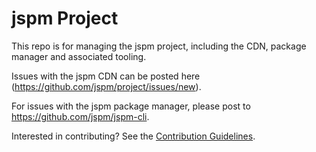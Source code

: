 jspm Project
===

This repo is for managing the jspm project, including the CDN, package manager and associated tooling.

Issues with the jspm CDN can be posted here (https://github.com/jspm/project/issues/new).

For issues with the jspm package manager, please post to https://github.com/jspm/jspm-cli.

Interested in contributing? See the [Contribution Guidelines](CONTRIBUTING.md).
